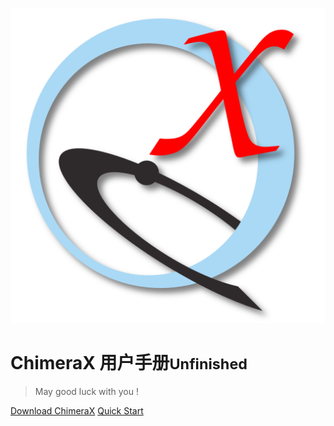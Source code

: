 ![ChimeraX](../docs/media/ChimeraX-icon512.png ':size=100x100')
# ChimeraX 用户手册<small>Unfinished</small>

> May good luck with you !

[Download ChimeraX](http://www.rbvi.ucsf.edu/chimerax/download.html)
[Quick Start](/quick_start_guide)

